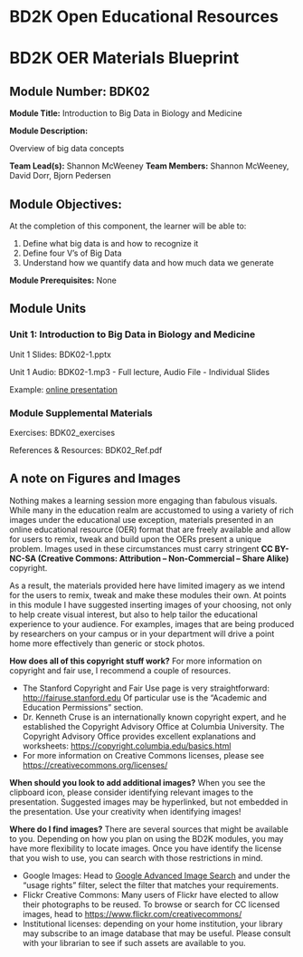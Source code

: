 # BD2K Open Educational Resources


# BD2K OER Materials Blueprint



## Module Number: BDK02

**Module Title:** Introduction to Big Data in Biology and Medicine

**Module Description:**

Overview of big data concepts

**Team Lead(s):** Shannon McWeeney
**Team Members:** Shannon McWeeney, David Dorr, Bjorn Pedersen

## Module Objectives:

At the completion of this component, the learner will be able to:

1. Define what big data is and how to recognize it
2. Define four V’s of Big Data
3. Understand how we quantify data and how much data we generate

**Module Prerequisites:** None

## Module Units
### Unit 1: Introduction to Big Data in Biology and Medicine

Unit 1 Slides: BDK02-1.pptx

Unit 1 Audio: BDK02-1.mp3 - Full lecture, Audio File - Individual Slides

Example: [online presentation](https://dmice.ohsu.edu/bd2k/demo/BDK02-1/presentation_html5.html)

### Module Supplemental Materials

Exercises: BDK02\_exercises

References & Resources: BDK02\_Ref.pdf

## A note on Figures and Images

Nothing makes a learning session more engaging than fabulous visuals.  While many in the education realm are accustomed to using a variety of rich images under the educational use exception, materials presented in an online educational resource (OER) format that are freely available and allow for users to remix, tweak and build upon the OERs present a unique problem.  Images used in these circumstances must carry stringent **CC BY-NC-SA (Creative Commons: Attribution – Non-Commercial – Share Alike)** copyright.

As a result, the materials provided here have limited imagery as we intend for the users to remix, tweak and make these modules their own.  At points in this module I have suggested inserting images of your choosing, not only to help create visual interest, but also to help tailor the educational experience to your audience.  For examples, images that are being produced by researchers on your campus or in your department will drive a point home more effectively than generic or stock photos.

**How does all of this copyright stuff work?**  For more information on copyright and fair use, I recommend a couple of resources.

- The Stanford Copyright and Fair Use page is very straightforward: http://fairuse.stanford.edu  Of particular use is the “Academic and Education Permissions” section.  
- Dr. Kenneth Cruse is an internationally known copyright expert, and he established the Copyright Advisory Office at Columbia University.  The Copyright Advisory Office provides excellent explanations and worksheets: https://copyright.columbia.edu/basics.html 
- For more information on Creative Commons licenses, please see https://creativecommons.org/licenses/

**When should you look to add additional images?**  When you see the clipboard icon, please consider identifying relevant images to the presentation.  Suggested images may be hyperlinked, but not embedded in the presentation.  Use your creativity when identifying images!  

**Where do I find images?** There are several sources that might be available to you.  Depending on how you plan on using the BD2K modules, you may have more flexibility to locate images.  Once you have identify the license that you wish to use, you can search with those restrictions in mind.

- Google Images:  Head to [Google Advanced Image Search](http://www.google.com/advanced_image_search) and under the “usage rights” filter, select the filter that matches your requirements.
- Flickr Creative Commons:  Many users of Flickr have elected to allow their photographs to be reused.  To browse or search for CC licensed images, head to https://www.flickr.com/creativecommons/  
- Institutional licenses: depending on your home institution, your library may subscribe to an image database that may be useful.  Please consult with your librarian to see if such assets are available to you.
